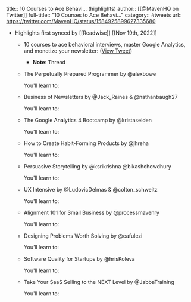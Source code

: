 title:: 10 Courses to Ace Behavi... (highlights)
author:: [[@MavenHQ on Twitter]]
full-title:: "10 Courses to Ace Behavi..."
category:: #tweets
url:: https://twitter.com/MavenHQ/status/1584925899627335680

- Highlights first synced by [[Readwise]] [[Nov 19th, 2022]]
	- 10 courses to ace behavioral interviews, master Google Analytics, and monetize your newsletter: ([View Tweet](https://twitter.com/MavenHQ/status/1584925899627335680))
		- **Note**: Thread
	- The Perpetually Prepared Programmer by @alexbowe
	  
	  You'll learn to:
	- Business of Newsletters by @Jack_Raines & @nathanbaugh27
	  
	  You'll learn to:
	- The Google Analytics 4 Bootcamp by @kristaseiden 
	  
	  You'll learn to:
	- How to Create Habit-Forming Products by @jhreha
	  
	  You'll learn to:
	- Persuasive Storytelling by @ksrikrishna @bikashchowdhury
	  
	  You'll learn to:
	- UX Intensive by @LudovicDelmas & @colton_schweitz
	  
	  You'll learn to:
	- Alignment 101 for Small Business by @processmavenry
	  
	  You'll learn to:
	- Designing Problems Worth Solving by @cafulezi
	  
	  You’ll learn to:
	- Software Quality for Startups by @hrisKoleva
	  
	  You'll learn to:
	- Take Your SaaS Selling to the NEXT Level by @JabbaTraining
	  
	  You'll learn to:
